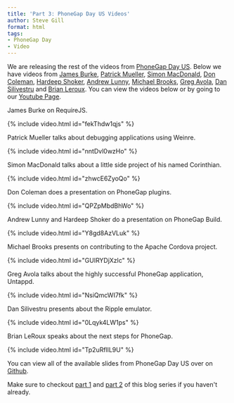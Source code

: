 ```yaml
---
title: 'Part 3: PhoneGap Day US Videos'
author: Steve Gill
format: html
tags:
- PhoneGap Day
- Video
---
```


We are releasing the rest of the videos from [PhoneGap Day US](http://pgday.phonegap.com/us2012/). Below we have videos from [James Burke](https://twitter.com/jrburke), [Patrick Mueller](https://twitter.com/pmuellr), [Simon MacDonald](https://twitter.com/macdonst), [Don Coleman](https://twitter.com/doncoleman), [Hardeep Shoker](https://twitter.com/hardeepshoker), [Andrew Lunny](https://twitter.com/alunny), [Michael Brooks](https://twitter.com/mwbrooks), [Greg Avola](https://twitter.com/gregavola), [Dan Silivestru](https://twitter.com/confusement) and [Brian Leroux](https://twitter.com/brianleroux). You can view the videos below or by going to our [Youtube Page](http://youtube.com/phonegap).

James Burke on RequireJS.

{% include video.html id="fekThdw1qjs" %}

Patrick Mueller talks about debugging applications using Weinre.

{% include video.html id="nntDvl0wzHo" %}

Simon MacDonald talks about a little side project of his named Corinthian.

{% include video.html id="zhwcE6ZyoQo" %}

Don Coleman does a presentation on PhoneGap plugins.

{% include video.html id="QPZpMbdBhWo" %}

Andrew Lunny and Hardeep Shoker do a presentation on PhoneGap Build.

{% include video.html id="Y8gd8AzVLuk" %}

Michael Brooks presents on contributing to the Apache Cordova project.

{% include video.html id="GUIRYDjXzlc" %}

Greg Avola talks about the highly successful PhoneGap application, Untappd.

{% include video.html id="NsiQmcWI7fk" %}

Dan Silivestru presents about the Ripple emulator.

{% include video.html id="0Lqyk4LW1ps" %}

Brian LeRoux speaks about the next steps for PhoneGap.

{% include video.html id="Tp2uRfllL9U" %}

You can view all of the available slides from PhoneGap Day US over on [Github](https://gist.github.com/3165756).

Make sure to checkout [part 1](http://phonegap.com/blog/2012/08/28/pgday-intro-video/) and [part 2](http://phonegap.com/blog/2012/09/04/pgday-us2012-part2/) of this blog series if you haven't already.
